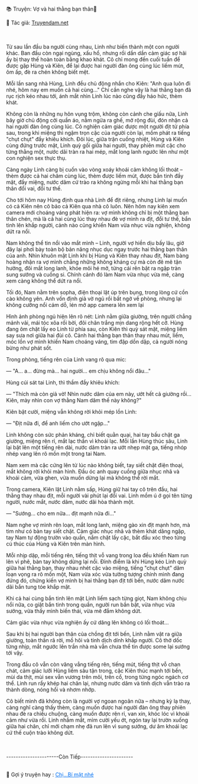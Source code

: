 📚 Truyện: Vợ và hai thằng bạn thân🔞 
<br>
<p>📖 Tác giả: <a href="https://truyendam.net" target="_blank" title="Truyện sex người lớn, truyện 18+ tại Truyendam.net">Truyendam.net</a></p>
<br></br>
<!-- truyện sex chồng xem vợ bị địt, cuckold Việt Nam, vợ lên đỉnh với bạn thân, sex group, vợ ngoại tình, sex flagship dài tập, truyện sex tâm lý mạnh, POV chồng bị cắm sừng, truyện sex Việt mới nhất, Truyendam.net -->
Từ sau lần đầu ba người cùng nhau, Linh như biến thành một con người khác. Ban đầu còn ngại ngùng, xấu hổ, nhưng rồi dần dần cảm giác sợ hãi ấy bị thay thế hoàn toàn bằng khao khát. Cô chỉ mong đến cuối tuần để được gặp Hùng và Kiên, để lại được hai người đàn ông cùng lúc liếm mút, ôm ấp, đè ra chén không biết mệt.

Mỗi lần sang nhà Hùng, Linh đều chủ động nhắn cho Kiên: "Anh qua luôn đi nhé, hôm nay em muốn cả hai cùng..." Chỉ cần nghe vậy là hai thằng bạn đã rục rịch kéo nhau tới, ánh mắt nhìn Linh lúc nào cũng đầy háo hức, thèm khát.

Không còn là những nụ hôn vụng trộm, không còn cảnh che giấu nữa, Linh bây giờ chủ động cởi quần áo, nằm ngửa ra ghế, mở rộng đùi, đón nhận cả hai người đàn ông cùng lúc. Cô nghiện cảm giác được một người địt từ phía sau, trong khi miệng thì ngậm trọn cặc của người còn lại, mồm phát ra tiếng "chụt chụt" đầy khiêu khích. Đôi lúc, giữa trận cuồng nhiệt, Hùng và Kiên cùng đứng trước mặt, Linh quỳ gối giữa hai người, thay phiên mút cặc cho từng thằng một, nước dãi tràn ra hai mép, mắt long lanh ngước lên như một con nghiện sex thực thụ.

Càng ngày Linh càng bị cuốn vào vòng xoáy khoái cảm không lối thoát – thèm được cả hai chăm cùng lúc, thèm được liếm mút, được bắn tinh đầy mặt, đầy miệng, nước dâm cứ trào ra không ngừng mỗi khi hai thằng bạn thân đổi vai, đổi tư thế.

Cho tới hôm nay Hùng định qua nhà Linh để địt riêng, nhưng Linh lại muốn có cả Kiên nên cô bảo cả Kiên qua nhà cô luôn. Nên hôm nay kiên xem camera mới choáng váng phát hiện ra: vợ mình không chỉ bị một thằng bạn thân chén, mà là cả hai cùng lúc thay nhau đè vợ mình ra địt, đổi tư thế, bắn tinh lên khắp người, cảnh nào cũng khiến Nam vừa nhục vừa nghiện, không dứt ra nổi.

Nam không thể tin nổi vào mắt mình – Linh, người vợ hiền dịu bấy lâu, giờ đây lại phơi bày toàn bộ bản năng nhục dục ngay trước hai thằng bạn thân của anh. Nhìn khuôn mặt Linh khi bị Hùng và Kiên thay nhau địt, Nam bàng hoàng nhận ra vợ mình chẳng những không kháng cự mà còn đê mê tận hưởng, đôi mắt long lanh, khóe môi hé mở, từng cái rên bật ra ngập tràn sung sướng và cuồng si. Chính cảnh đó làm Nam vừa nhục vừa mê, càng xem càng không thể dứt ra nổi.



Tối đó, Nam nằm trên sopha, điện thoại lật úp trên bụng, trong lòng cứ cồn cào không yên. Anh vốn định giả vờ ngủ rồi bất ngờ về phòng, nhưng lại không cưỡng nổi cám dỗ, lén mở app camera lên xem lại

Hình ảnh phòng ngủ hiện lên rõ nét: Linh nằm giữa giường, trên người chẳng mảnh vải, mái tóc xõa rối bời, đôi chân trắng mịn dang rộng hết cỡ. Hùng đang ôm chặt lấy eo Linh từ phía sau, còn Kiên thì quỳ sát mặt, miệng liếm say sưa nơi giữa hai đùi cô. Cảnh hai thằng bạn thân thay nhau mút, liếm, móc lồn vợ mình khiến Nam choáng váng, tim đập dồn dập, cả người nóng bừng như phát sốt.

Trong phòng, tiếng rên của Linh vang rõ qua mic:

— "A... a... đừng mà... hai người... em chịu không nổi đâu..."

Hùng cúi sát tai Linh, thì thầm đầy khiêu khích:

— "Thích mà còn giả vờ! Nhìn nước dâm của em này, ướt hết cả giường rồi... Kiên, mày nhìn con vợ thằng Nam dâm thế này không?"

Kiên bật cười, miệng vẫn không rời khỏi mép lồn Linh:

— "Địt nữa đi, để anh liếm cho ướt ngập..."

Linh không còn sức phản kháng, chỉ biết quằn quại, hai tay bấu chặt ga giường, miệng rên rỉ, mắt lạc thần vì khoái lạc. Mỗi lần Hùng thúc sâu, Linh lại bật lên một tiếng rên dài, nước dâm tràn ra ướt nhẹp mặt ga, tiếng nhóp nhép vang lên rõ mồn một trong tai Nam.

Nam xem mà cặc cứng lên từ lúc nào không biết, tay siết chặt điện thoại, mắt không rời khỏi màn hình. Đầu óc anh quay cuồng giữa nhục nhã và khoái cảm, vừa ghen, vừa muốn dừng lại mà không thể rời mắt.

Trong camera, Kiên lật Linh nằm sấp, Hùng giữ hai tay cô trên đầu, hai thằng thay nhau địt, mỗi người vài phút lại đổi vai. Linh mồm ú ớ gọi tên từng người, nước mắt, nước dâm, nước dãi hòa thành một.

— "Sướng... cho em nữa... địt mạnh nữa đi..."

Nam nghe vợ mình rên loạn, mắt long lanh, miệng gào xin địt mạnh hơn, mà tim như có bàn tay siết chặt. Cảm giác nhục nhã và thèm khát dâng ngập, tay Nam tự động trườn vào quần, nắm chặt lấy cặc, bắt đầu xóc theo từng cú thúc của Hùng và Kiên trên màn hình.

Mỗi nhịp dập, mỗi tiếng rên, tiếng thịt vỗ vang trong loa đều khiến Nam run lên vì phê, bàn tay không dừng lại nổi. Đỉnh điểm là khi Hùng kéo Linh quỳ giữa hai thằng bạn, thay nhau nhét cặc vào miệng, tiếng "chụt chụt" dâm loạn vọng ra rõ mồn một, Nam vừa xóc vừa tưởng tượng chính mình đang đứng đó, chứng kiến vợ mình bị hai thằng bạn địt tới bến, nước dâm nước dãi bắn tung tóe khắp mặt.

Khi cả hai cùng bắn tinh lên mặt  Linh liếm sạch từng giọt, Nam không chịu nổi nữa, co giật bắn tinh trong quần, người run bần bật, vừa nhục vừa sướng, vừa thấy mình biến thái, vừa mê đắm không dứt.

Cảm giác vừa nhục vừa nghiện ấy cứ dâng lên không có lối thoát...
<!-- full cảnh sex group flagship, truyện sex chồng xem vợ bị địt bạn thân, sex drama tâm lý dài tập, flagship Truyendam.net, truyện sex Việt cực mạnh, cuckold POV, vợ ngoại tình group sex -->

Sau khi bị hai người bạn thân của chồng địt tới bến, Linh nằm vật ra giữa giường, toàn thân rã rời, mồ hôi và tinh dịch dính khắp người. Cô thở dốc từng nhịp, mắt ngước lên trần nhà mà vẫn chưa thể tin được some lại sướng tới vậy.

Trong đầu cô vẫn còn văng vẳng tiếng rên, tiếng mút, tiếng thịt vỗ chan chát, cảm giác lưỡi Hùng liếm sâu tận trong, cặc Kiên thúc mạnh tới bến, mùi da thịt, mùi sex vẫn vương trên môi, trên cổ, trong từng ngóc ngách cơ thể. Linh run rẩy khép hai chân lại, nhưng nước dâm và tinh dịch vẫn trào ra thành dòng, nóng hổi và nhơm nhớp.

Cô biết mình đã không còn là người vợ ngoan ngoãn nữa – nhưng kỳ lạ thay, càng nghĩ càng thấy thèm, càng muốn được hai người đàn ông thay phiên nhau đè ra chiều chuộng, càng muốn được rên rỉ, van xin, khóc lóc vì khoái cảm như vừa rồi. Linh nhắm mắt, mỉm cười yếu ớt, ngón tay lại trườn xuống giữa hai chân, chỉ mới chạm nhẹ đã run lên vì sung sướng, dư âm khoái lạc cứ thế cuộn trào không dứt.
<!-- full cảnh sex group flagship, truyện sex chồng xem vợ bị địt bạn thân, sex drama tâm lý dài tập, flagship Truyendam.net, truyện sex Việt cực mạnh, cuckold POV, vợ ngoại tình group sex -->

<br></br>
----------------------Còn Tiếp----------------------
<br></br>
<p>
  📢 Gợi ý truyện hay : 
  <a href="https://truyendam.net/truyen/chi-bi-mat-nhe" 
     target="_blank" 
     title="Truyện sex người lớn, truyện 18+ tại Truyendam.net"
     style="text-decoration: underline; color: #0070f3;"
  >
    Chị...Bí mật nhé
  </a>
</p>

 





